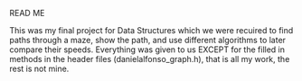 READ ME

This was my final project for Data Structures which we were recuired to find paths through a maze, show the path, and use different algorithms to later compare their speeds. Everything was given to us EXCEPT for the filled in methods in the header files (danielalfonso_graph.h), that is all my work, the rest is not mine.

